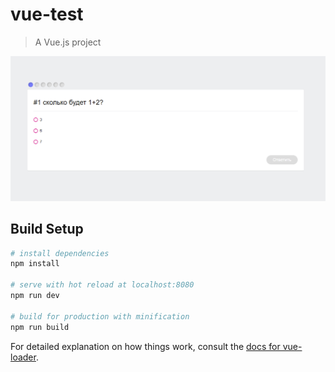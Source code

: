 # vue-test

> A Vue.js project

![скрин](https://github.com/helmetica/vue-test/raw/master/screens/screen2.PNG)

## Build Setup

``` bash
# install dependencies
npm install

# serve with hot reload at localhost:8080
npm run dev

# build for production with minification
npm run build
```

For detailed explanation on how things work, consult the [docs for vue-loader](http://vuejs.github.io/vue-loader).
